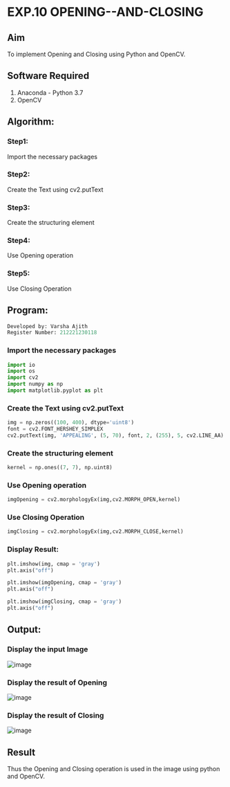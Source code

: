 # EXP.10 OPENING--AND-CLOSING
## Aim
To implement Opening and Closing using Python and OpenCV.

## Software Required
1. Anaconda - Python 3.7
2. OpenCV
## Algorithm:
### Step1:
Import the necessary packages


### Step2:
Create the Text using cv2.putText

### Step3:
Create the structuring element

### Step4:
Use Opening operation

### Step5:
Use Closing Operation

 
## Program:
```py
Developed by: Varsha Ajith
Register Number: 212221230118
```
### Import the necessary packages
```py
import io
import os
import cv2
import numpy as np
import matplotlib.pyplot as plt
```
### Create the Text using cv2.putText
```py
img = np.zeros((100, 400), dtype='uint8')
font = cv2.FONT_HERSHEY_SIMPLEX
cv2.putText(img, 'APPEALING', (5, 70), font, 2, (255), 5, cv2.LINE_AA)
```
### Create the structuring element
```py
kernel = np.ones((7, 7), np.uint8)
```
### Use Opening operation
```py
imgOpening = cv2.morphologyEx(img,cv2.MORPH_OPEN,kernel)
```
### Use Closing Operation
```py
imgClosing = cv2.morphologyEx(img,cv2.MORPH_CLOSE,kernel)
```
### Display Result:
```py
plt.imshow(img, cmap = 'gray')
plt.axis("off")

plt.imshow(imgOpening, cmap = 'gray')
plt.axis("off")

plt.imshow(imgClosing, cmap = 'gray')
plt.axis("off")
```

## Output:

### Display the input Image
![image](https://github.com/kanishka2305/OPENING--AND-CLOSING/assets/113497357/a6fcd0f7-9973-4204-9921-ff2dcc007f9e)


### Display the result of Opening
![image](https://github.com/kanishka2305/OPENING--AND-CLOSING/assets/113497357/006d9ba0-7293-4b25-b103-044fe5b673a7)


### Display the result of Closing
![image](https://github.com/kanishka2305/OPENING--AND-CLOSING/assets/113497357/ef20604c-be1f-45b0-9525-d5c0084402b0)


## Result
Thus the Opening and Closing operation is used in the image using python and OpenCV.

